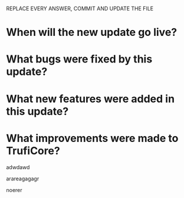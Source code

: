 REPLACE EVERY ANSWER, COMMIT AND UPDATE THE FILE

# When will the new update go live?


# What bugs were fixed by this update?


# What new features were added in this update?


# What improvements were made to TrufiCore?
adwdawd

arareagagagr

noerer
